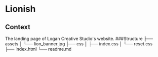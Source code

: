 # Lionish
## Context
The landing page of Logan Creative Studio's website.
###Structure
├── assets
│   └── lion_banner.jpg
├── css
│   ├── index.css
│   └── reset.css
├── index.html
└── readme.md
###
